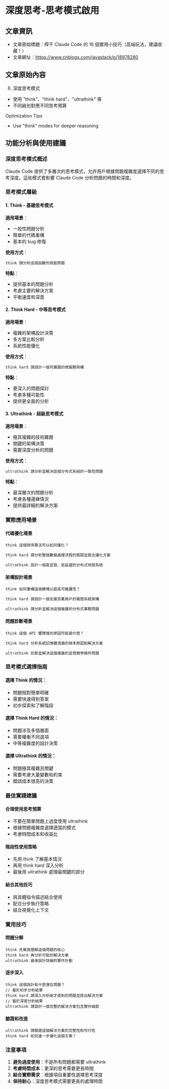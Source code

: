 # 深度思考-思考模式啟用

## 文章資訊
- 文章原始標題：榨干 Claude Code 的 16 個實用小技巧（高端玩法，建議收藏！）
- 文章網址：https://www.cnblogs.com/javastack/p/18978280

## 文章原始內容

6. 深度思考模式
- 使用 "think"、"think hard"、"ultrathink" 等
- 不同級別對應不同思考預算

Optimization Tips
- Use "think" modes for deeper reasoning

## 功能分析與使用建議

### 深度思考模式概述
Claude Code 提供了多層次的思考模式，允許用戶根據問題複雜度選擇不同的思考深度。這些模式會影響 Claude Code 分析問題的時間和深度。

### 思考模式層級

#### 1. Think - 基礎思考模式
**適用場景**：
- 一般性問題分析
- 簡單的代碼重構
- 基本的 bug 修復

**使用方式**：
```
think 請分析這個函數的效能問題
```

**特點**：
- 提供基本的問題分析
- 考慮主要的解決方案
- 平衡速度和深度

#### 2. Think Hard - 中等思考模式  
**適用場景**：
- 複雜的架構設計決策
- 多方案比較分析
- 系統性能優化

**使用方式**：
```
think hard 請設計一個可擴展的微服務架構
```

**特點**：
- 更深入的問題探討
- 考慮多種可能性
- 提供更全面的分析

#### 3. Ultrathink - 超級思考模式
**適用場景**：
- 極其複雜的技術難題
- 關鍵的架構決策
- 需要深度分析的問題

**使用方式**：
```
ultrathink 請分析並解決這個分布式系統的一致性問題
```

**特點**：
- 最深層次的問題分析
- 考慮各種邊緣情況
- 提供最詳細的解決方案

### 實際應用場景

#### 代碼優化場景
```
think 這個排序算法可以如何優化？

think hard 請分析整個數據處理流程的瓶頸並提出優化方案

ultrathink 設計一個高並發、低延遲的分布式快取系統
```

#### 架構設計場景  
```
think 如何重構這個模塊以提高可維護性？

think hard 請設計一個支援百萬用戶的電商系統架構

ultrathink 請分析並解決這個複雜的分布式事務問題
```

#### 問題診斷場景
```
think 這個 API 響應慢的原因可能是什麼？

think hard 分析系統記憶體洩漏的根本原因和解決方案

ultrathink 診斷並解決這個複雜的並發競爭條件問題
```

### 思考模式選擇指南

#### 選擇 Think 的情況：
- 問題相對簡單明確
- 需要快速得到答案
- 初步探索和了解階段

#### 選擇 Think Hard 的情況：
- 問題涉及多個層面
- 需要權衡不同選項
- 中等複雜度的設計決策

#### 選擇 Ultrathink 的情況：
- 問題極其複雜且關鍵
- 需要考慮大量變數和約束
- 錯誤成本很高的決策

### 最佳實踐建議

#### 合理使用思考預算
- 不要在簡單問題上過度使用 ultrathink
- 根據問題複雜度選擇適當的模式
- 考慮時間成本和收益比

#### 階段性使用策略
- 先用 think 了解基本情況
- 再用 think hard 深入分析
- 最後用 ultrathink 處理最關鍵的部分

#### 結合其他技巧
- 與具體指令描述結合使用
- 配合分步執行策略
- 結合視覺化上下文

### 實用技巧

#### 問題分解
```
think 先幫我理解這個問題的核心
think hard 再分析可能的解決方案
ultrathink 最後設計詳細的實作計劃
```

#### 逐步深入
```
think 這個設計有什麼潛在問題？
// 基於初步分析結果
think hard 請深入分析剛才提到的問題並提出解決方案
// 基於深度分析結果  
ultrathink 請設計一個完整的解決方案包含實作細節
```

#### 驗證和改進
```
ultrathink 請驗證這個解決方案的完整性和可行性
think hard 如何進一步優化這個方案？
```

### 注意事項

1. **避免過度使用**：不是所有問題都需要 ultrathink
2. **考慮時間成本**：更深的思考需要更長時間
3. **結合實際需求**：根據項目重要性選擇思考深度
4. **保持耐心**：深度思考模式需要更長的處理時間